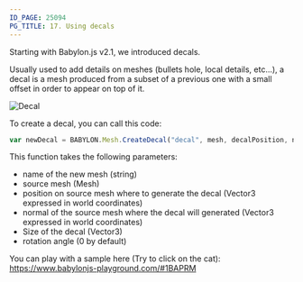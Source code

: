 ```yaml
---
ID_PAGE: 25094
PG_TITLE: 17. Using decals
---
```

Starting with Babylon.js v2.1, we introduced decals.

Usually used to add details on meshes (bullets hole, local details, etc...), a decal is a mesh produced from a subset of a previous one with a small offset in order to appear on top of it.

![Decal](http://www.babylonjs.com/screenshots/decals.jpg)

To create a decal, you can call this code:
```javascript
var newDecal = BABYLON.Mesh.CreateDecal("decal", mesh, decalPosition, normal, decalSize, angle);
```

This function takes the following parameters:

* name of the new mesh (string)
* source mesh (Mesh)
* position on source mesh where to generate the decal (Vector3 expressed in world coordinates)
* normal of the source mesh where the decal will generated (Vector3 expressed in world coordinates)
* Size of the decal (Vector3)
* rotation angle (0 by default)


You can play with a sample here (Try to click on the cat):
 https://www.babylonjs-playground.com/#1BAPRM

